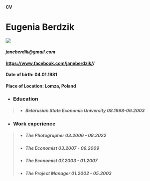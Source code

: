 #### CV
# **Eugenia Berdzik**
![](https://scontent.fwaw3-1.fna.fbcdn.net/v/t39.30808-6/295959175_149407541024128_6187818501652067482_n.jpg?_nc_cat=102&ccb=1-7&_nc_sid=730e14&_nc_ohc=9g42XRzOXdgAX8ZN-c4&_nc_ht=scontent.fwaw3-1.fna&oh=00_AfDQy4cTxJUXDQsvm7GEyOMf0F28XuBpO4zk11DvvIDU5A&oe=6397C650)
#### _janeberdik@gmail.com_
#### <https://www.facebook.com/janeberdzik/>/
#### Date of birth: 04.01.1981
#### Place of Location: Lomza, Poland
* ### Education
> * ##### Belarusian State Economic University 08.1998-06.2003
* ### Work experience
> * ##### The Photographer 03.2006 - 08.2022
>* ##### The Economist 03.2007 - 06.2009
>* ##### The Economist 07.2003 - 01.2007
>* ##### The Project Manager 01.2002 - 05.2003